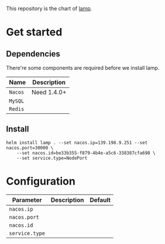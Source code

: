 This repository is the chart of [lamp](https://github.com/kubesphere-sigs/lamp-cloud).

# Get started

## Dependencies
There're some components are required before we install lamp.

| Name | Description |
|---|---|
| `Nacos` | Need 1.4.0+ |
| `MySQL` |  |
| `Redis` |  |

## Install

```
helm install lamp . --set nacos.ip=139.198.9.251 --set nacos.port=30000 \
    --set nacos.id=be33b355-f879-4b4e-a5c6-338387cfa698 \
    --set service.type=NodePort
```

# Configuration

| Parameter | Description | Default |
|---|---|---|
| `nacos.ip` |  |  |
| `nacos.port` |  |  |
| `nacos.id` |  |  |
| `service.type` | | |
